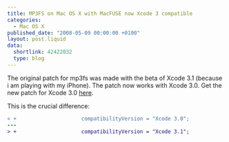 ```yaml
---
title: MP3FS on Mac OS X with MacFUSE now Xcode 3 compatible
categories:
  - Mac OS X
published_date: "2008-05-09 00:00:00 +0100"
layout: post.liquid
data:
  shortlink: 42422032
  type: blog
---
```

The original patch for mp3fs was made with the beta of Xcode 3.1 (because i am playing with my iPhone).
The patch now works with Xcode 3.0. Get the new patch for Xcode 3.0 [here](patch-mp3fs-012).

This is the crucial difference:

```diff
< +                     compatibilityVersion = "Xcode 3.0";
---
> +                     compatibilityVersion = "Xcode 3.1";
```
